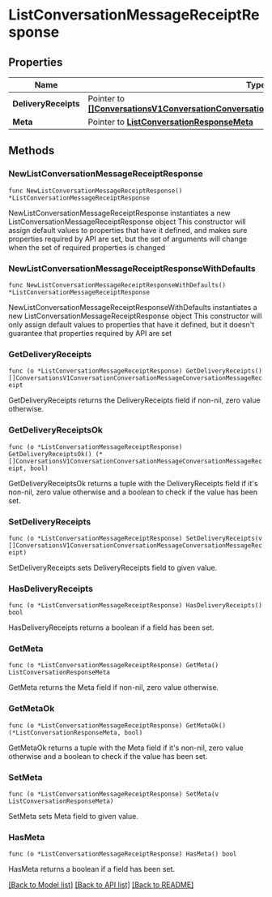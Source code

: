 # ListConversationMessageReceiptResponse

## Properties

Name | Type | Description
------------ | ------------- | -------------
**DeliveryReceipts** | Pointer to [**[]ConversationsV1ConversationConversationMessageConversationMessageReceipt**](ConversationsV1ConversationConversationMessageConversationMessageReceipt.md) |  | [optional] 
**Meta** | Pointer to [**ListConversationResponseMeta**](ListConversationResponse_meta.md) |  | [optional] 

## Methods

### NewListConversationMessageReceiptResponse

`func NewListConversationMessageReceiptResponse() *ListConversationMessageReceiptResponse`

NewListConversationMessageReceiptResponse instantiates a new ListConversationMessageReceiptResponse object
This constructor will assign default values to properties that have it defined,
and makes sure properties required by API are set, but the set of arguments
will change when the set of required properties is changed

### NewListConversationMessageReceiptResponseWithDefaults

`func NewListConversationMessageReceiptResponseWithDefaults() *ListConversationMessageReceiptResponse`

NewListConversationMessageReceiptResponseWithDefaults instantiates a new ListConversationMessageReceiptResponse object
This constructor will only assign default values to properties that have it defined,
but it doesn't guarantee that properties required by API are set

### GetDeliveryReceipts

`func (o *ListConversationMessageReceiptResponse) GetDeliveryReceipts() []ConversationsV1ConversationConversationMessageConversationMessageReceipt`

GetDeliveryReceipts returns the DeliveryReceipts field if non-nil, zero value otherwise.

### GetDeliveryReceiptsOk

`func (o *ListConversationMessageReceiptResponse) GetDeliveryReceiptsOk() (*[]ConversationsV1ConversationConversationMessageConversationMessageReceipt, bool)`

GetDeliveryReceiptsOk returns a tuple with the DeliveryReceipts field if it's non-nil, zero value otherwise
and a boolean to check if the value has been set.

### SetDeliveryReceipts

`func (o *ListConversationMessageReceiptResponse) SetDeliveryReceipts(v []ConversationsV1ConversationConversationMessageConversationMessageReceipt)`

SetDeliveryReceipts sets DeliveryReceipts field to given value.

### HasDeliveryReceipts

`func (o *ListConversationMessageReceiptResponse) HasDeliveryReceipts() bool`

HasDeliveryReceipts returns a boolean if a field has been set.

### GetMeta

`func (o *ListConversationMessageReceiptResponse) GetMeta() ListConversationResponseMeta`

GetMeta returns the Meta field if non-nil, zero value otherwise.

### GetMetaOk

`func (o *ListConversationMessageReceiptResponse) GetMetaOk() (*ListConversationResponseMeta, bool)`

GetMetaOk returns a tuple with the Meta field if it's non-nil, zero value otherwise
and a boolean to check if the value has been set.

### SetMeta

`func (o *ListConversationMessageReceiptResponse) SetMeta(v ListConversationResponseMeta)`

SetMeta sets Meta field to given value.

### HasMeta

`func (o *ListConversationMessageReceiptResponse) HasMeta() bool`

HasMeta returns a boolean if a field has been set.


[[Back to Model list]](../README.md#documentation-for-models) [[Back to API list]](../README.md#documentation-for-api-endpoints) [[Back to README]](../README.md)


